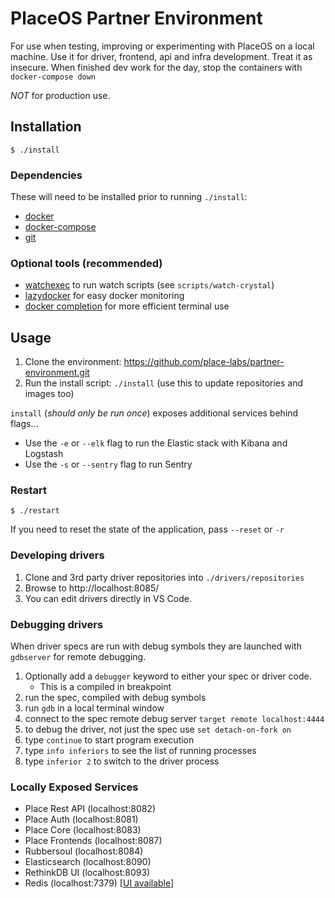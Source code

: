 # PlaceOS Partner Environment

For use when testing, improving or experimenting with PlaceOS on a local machine.
Use it for driver, frontend, api and infra development. Treat it as insecure.
When finished dev work for the day, stop the containers with `docker-compose down`

*NOT* for production use.

## Installation

`$ ./install`

### Dependencies

These will need to be installed prior to running `./install`:
- [docker](https://www.docker.com/)
- [docker-compose](https://github.com/docker/compose)
- [git](https://git-scm.com/)

### Optional tools (recommended)

- [watchexec](https://github.com/watchexec/watchexec) to run watch scripts (see `scripts/watch-crystal`)
- [lazydocker](https://github.com/jesseduffield/lazydocker) for easy docker monitoring
- [docker completion](https://docs.docker.com/compose/completion/) for more efficient terminal use

## Usage

1. Clone the environment: https://github.com/place-labs/partner-environment.git
2. Run the install script: `./install` (use this to update repositories and images too)

`install` (_should only be run once_) exposes additional services behind flags...
- Use the `-e` or `--elk` flag to run the Elastic stack with Kibana and Logstash
- Use the `-s` or `--sentry` flag to run Sentry

### Restart

`$ ./restart`

If you need to reset the state of the application, pass `--reset` or `-r`

### Developing drivers

1. Clone and 3rd party driver repositories into `./drivers/repositories`
2. Browse to http://localhost:8085/
3. You can edit drivers directly in VS Code.

### Debugging drivers

When driver specs are run with debug symbols they are launched with `gdbserver` for remote debugging.

1. Optionally add a `debugger` keyword to either your spec or driver code.
   * This is a compiled in breakpoint
2. run the spec, compiled with debug symbols
3. run `gdb` in a local terminal window
4. connect to the spec remote debug server `target remote localhost:4444`
5. to debug the driver, not just the spec use `set detach-on-fork on`
6. type `continue` to start program execution
7. type `info inferiors` to see the list of running processes
8. type `inferior 2` to switch to the driver process

### Locally Exposed Services

- Place Rest API (localhost:8082)
- Place Auth (localhost:8081)
- Place Core (localhost:8083)
- Place Frontends (localhost:8087)
- Rubbersoul (localhost:8084)
- Elasticsearch (localhost:8090)
- RethinkDB UI (localhost:8093)
- Redis (localhost:7379) \[[UI available](https://redislabs.com/redisinsight/)\]
